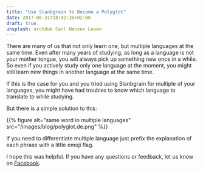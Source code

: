 ```yaml
---
title: "Use Slanbgrain to Become a Polyglot"
date: 2017-08-31T18:42:36+02:00
draft: true
unsplash: archduk Carl Nenzen Loven
---
```


There are many of us that not only learn one, but multiple languages at the same time.
Even after many years of studying, as long as a language is not your mother tongue, you will always pick up something new once in a while.
So even if you actively study only one language at the moment, you might still learn new things in another language at the same time.

If this is the case for you and you tried using Slanbgrain for multiple of your languages, you might have had troubles to know which language to translate to while studying.

But there is a simple solution to this:


{{% figure alt="same word in multiple languages" src="/images/blog/polyglot.de.png" %}}

If you need to differentiate multiple language just prefix the explanation of each phrase with a little emoji flag.


I hope this was helpful. If you have any questions or feedback, let us know on [Facebook](https://www.facebook.com/slangbrain/).
